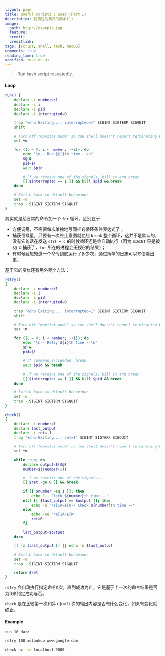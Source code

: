 ```yaml
---
layout: page
title: Useful scripts I used (Part 1)
description: 我用过的有用的脚本(1)
image:
  path: http://example.jpg
  feature: 
  credit: 
  creditlink:
tags: [script, shell, bash, macOS]
comments: true
reading_time: true
modified: 2022-05-31
---
```




> Run bash script repeatedly.



#### Loop

```bash
run() {
    declare -i number=$1
    declare -i i
    declare -i pid
    declare -i interrupted=0

    trap "echo Exiting...; interrupted=1" SIGINT SIGTERM SIGQUIT
    shift

    # Turn off "monitor mode" so the shell doesn't report terminating background jobs.
    set +m

    for ((i = 0; i < number; ++i)); do
        echo "\n-- Run ${i}th time --\n"
        $@ &
        pid=$!
        wait $pid

        # If we receive one of the signals, kill it and break
        [[ $interrupted == 1 ]] && kill $pid && break
    done

    # Switch back to default behaviour
    set -m
    trap - SIGINT SIGTERM SIGQUIT
}
```

其实就是给日常的命令加一个 `for` 循环，区别在于

* 方便调用，不需要每次单独地写同样的循环条件表达式了；
* 捕获信号量，只要有一次终止意图就立刻 `break` 整个循环，这并不是默认的，没有它的话在发送 `ctrl + c` 的时候循环还是会自动执行（因为 `SIGINT` 只是被 `$@ &` 捕获了，`for` 所在的进程会无视它的结果）；
* 有时候我想知道一个命令到底运行了多少次，通过简单的日志可以方便看出来。



基于它的变体还有另外两个方法：

```bash
retry()
{
    declare -i number=$1
    declare -i i
    declare -i pid
    declare -i interrupted=0

    trap "echo Exiting...; interrupted=1" SIGINT SIGTERM SIGQUIT
    shift

    # Turn off "monitor mode" so the shell doesn't report terminating background jobs.
    set +m

    for ((i = 0; i < number; ++i)); do
        echo "\n-- Retry ${i}th time --\n"
        $@ &
        pid=$!

        # If command succeeded, break
        wait $pid && break

        # If we receive one of the signals, kill it and break
        [[ $interrupted == 1 ]] && kill $pid && break
    done

    # Switch back to default behaviour
    set -m
    trap - SIGINT SIGTERM SIGQUIT
}

check()
{
    declare -i number=0
    declare last_output
    declare -i ret=-1
    trap "echo Exiting...; ret=1" SIGINT SIGTERM SIGQUIT

    # Turn off "monitor mode" so the shell doesn't report terminating background jobs.
    set +m

    while true; do
        declare output=$($@)
        number=$((number+1))

        # If we receive one of the signals...
        [[ $ret -ge 0 ]] && break

        if [[ $number -eq 1 ]]; then 
            echo "-- Check ${number}th time --"
        elif [[ $last_output == $output ]]; then
            echo -e "\e[1A\e[K-- Check ${number}th time --"
        else 
            echo -ne "\e[1A\e[K"
            ret=0
        fi

        last_output=$output
    done

    [[ -z $last_output ]] || echo -n $last_output

    # Switch back to default behaviour
    set -m
    trap - SIGINT SIGTERM SIGQUIT

    return $ret
}
```

`retry` 会自动执行指定命令n次，直到成功为止，它是基于上一次的命令结果是否为0来判定成功与否。

`check` 是在比较第一次和第 n(n>1) 次的输出内容是否有什么变化，如果有变化就终止。



#### Example

```bash
run 10 date
```

```bash
retry 100 nslookup www.google.com
```

```bash
check nc -vz localhost 9000
```

